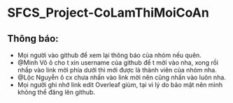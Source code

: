 # SFCS_Project-CoLamThiMoiCoAn
## Thông báo:
- Mọi người vào github để xem lại thông báo của nhóm nếu quên.
- @Minh Võ ô cho t xin username của github để t mời vào nha, xong rồi nhấp vào link mời phía dưới thì mới được là thành viên của nhóm nha.
- @Lộc Nguyễn ô cx chưa nhấn vào link mời nên cũng nhấn vào luôn nha.
- Mọi người ghi nhớ link edit Overleaf giùm, tại vì lý do bảo mật nên mình không thể đăng lên github.
